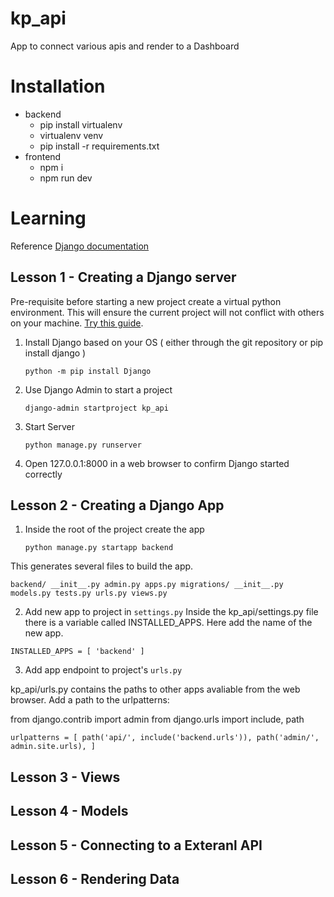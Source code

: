 # kp_api

App to connect various apis and render to a Dashboard

# Installation

- backend
    - pip install virtualenv
    - virtualenv venv
    - pip install -r requirements.txt
- frontend
   - npm i 
   - npm run dev

# Learning 

Reference [Django documentation](https://docs.djangoproject.com/en/4.0/intro/tutorial01/)

## Lesson 1 - Creating a Django server

Pre-requisite before starting a new project create a virtual python environment. This will ensure the current project will not conflict with others on your machine. [Try this guide](https://towardsdatascience.com/virtual-environments-for-absolute-beginners-what-is-it-and-how-to-create-one-examples-a48da8982d4b).

1. Install Django based on your OS ( either through the git repository or pip install django )

    `python -m pip install Django`
    
2. Use Django Admin to start a project

    `django-admin startproject kp_api`
    
3. Start Server

    `python manage.py runserver`
    
4. Open 127.0.0.1:8000 in a web browser to confirm Django started correctly


## Lesson 2 - Creating a Django App

1. Inside the root of the project create the app

    `python manage.py startapp backend`

This generates several files to build the app. 

`backend/
    __init__.py
    admin.py
    apps.py
    migrations/
        __init__.py
    models.py
    tests.py
    urls.py
    views.py`
    
2. Add new app to project in `settings.py`
Inside the kp_api/settings.py file there is a variable called INSTALLED_APPS. Here add the name of the new app. 

`INSTALLED_APPS = [
    'backend'
]`

3. Add app endpoint to project's `urls.py`

kp_api/urls.py contains the paths to other apps avaliable from the web browser. Add a path to the urlpatterns:

from django.contrib import admin
from django.urls import include, path

`urlpatterns = [
    path('api/', include('backend.urls')),
    path('admin/', admin.site.urls),
]`

## Lesson 3 - Views
## Lesson 4 - Models
## Lesson 5 - Connecting to a Exteranl API
## Lesson 6 - Rendering Data
